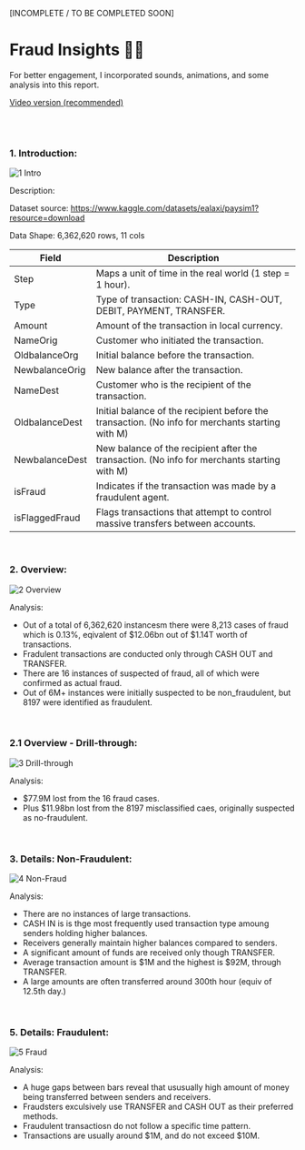 [INCOMPLETE / TO BE COMPLETED SOON]

# Fraud Insights 🕵️‍♀️

For better engagement, I incorporated sounds, animations, and some analysis into this report.  

[Video version (recommended)](https://www.youtube.com/watch?v=OpUfc_sQEvo)

<br><br>

### <strong>1. Introduction:</strong>
![1 Intro](https://github.com/user-attachments/assets/b9ab7a59-f7c6-42af-8967-22ccbaf1252c)

Description:

Dataset source: https://www.kaggle.com/datasets/ealaxi/paysim1?resource=download

Data Shape: 6,362,620 rows, 11 cols

| Field           | Description                                                                                      |
|-----------------|--------------------------------------------------------------------------------------------------|
| Step            | Maps a unit of time in the real world (1 step = 1 hour).                                           |
| Type            | Type of transaction: CASH-IN, CASH-OUT, DEBIT, PAYMENT, TRANSFER.                                  |
| Amount          | Amount of the transaction in local currency.                                                       |
| NameOrig        | Customer who initiated the transaction.                                                            |
| OldbalanceOrg   | Initial balance before the transaction.                                                            |
| NewbalanceOrig  | New balance after the transaction.                                                                 |
| NameDest        | Customer who is the recipient of the transaction.                                                  |
| OldbalanceDest  | Initial balance of the recipient before the transaction. (No info for merchants starting with M)   |
| NewbalanceDest  | New balance of the recipient after the transaction. (No info for merchants starting with M)        |
| isFraud         | Indicates if the transaction was made by a fraudulent agent.                                        |
| isFlaggedFraud  | Flags transactions that attempt to control massive transfers between accounts.                     |

<br>

### <strong>2. Overview:</strong>
![2 Overview](https://github.com/user-attachments/assets/5975d26b-aec2-4c34-81bb-3e7907ee9f89)

Analysis:
- Out of a total of 6,362,620 instancesm there were 8,213 cases of fraud which is 0.13%, eqivalent of $12.06bn out of $1.14T worth of transactions.
- Fradulent transactions are conducted only through CASH OUT and TRANSFER.
- There are 16 instances of suspected of fraud, all of which were confirmed as actual fraud.
- Out of 6M+ instances were initially suspected to be non_fraudulent, but 8197 were identified as fraudulent.
<br>

### <strong>2.1 Overview - Drill-through:</strong>
![3 Drill-through](https://github.com/user-attachments/assets/f76953cd-0dc9-4a59-b163-710b072ac32a)

Analysis:
- $77.9M lost from the 16 fraud cases.
- Plus $11.98bn lost from the 8197 misclassified caes, originally suspected as no-fraudulent.
<br>

### <strong>3. Details: Non-Fraudulent:</strong>
![4 Non-Fraud](https://github.com/user-attachments/assets/53d8b24e-f411-4989-8de3-ab0a47eda3f7)

Analysis:
- There are no instances of large transactions.
- CASH IN is is thge most frequently used transaction type amoung senders holding higher balances.
- Receivers generally maintain higher balances compared to senders.
- A significant amount of funds are received only though TRANSFER.
- Average transaction amount is $1M and the highest is $92M, through TRANSFER.
- A large amounts are often transferred around 300th hour (equiv of 12.5th day.)
<br>

### <strong>5. Details: Fraudulent:</strong> 
![5 Fraud](https://github.com/user-attachments/assets/b13de844-331a-4092-974f-a7486ee439a6)

Analysis:
- A huge gaps between bars reveal that ususually high amount of money being transferred between senders and receivers.
- Fraudsters exculsively use TRANSFER and CASH OUT as their preferred methods.
- Fraudulent transactiosn do not follow a specific time pattern.
- Transactions are usually around $1M, and do not exceed $10M.
<br>

